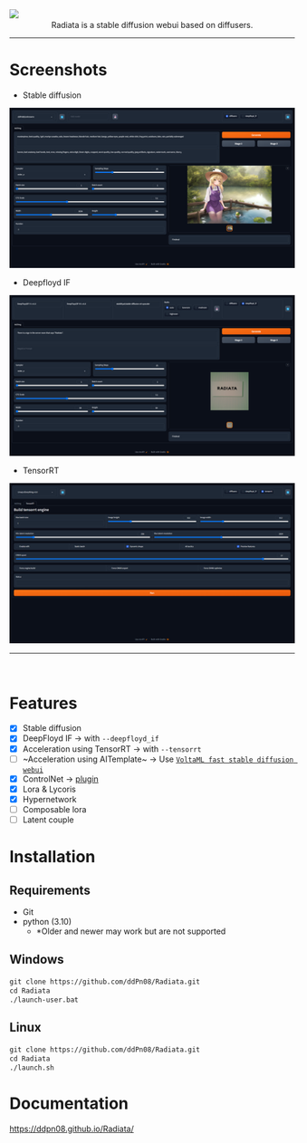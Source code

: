 <div><img src="./docs/images/readme-top.png" /></div>

<div align="center">Radiata is a stable diffusion webui based on diffusers.</div>

---

# Screenshots

- Stable diffusion

![](./docs/images/readme-screenshots-01.png)

- Deepfloyd IF

![](./docs/images/readme-screenshots-02.png)

- TensorRT

![](./docs/images/readme-screenshots-03.png)

---

<br />

# Features

- [x] Stable diffusion
- [x] DeepFloyd IF -> with `--deepfloyd_if`
- [x] Acceleration using TensorRT -> with `--tensorrt`
- [ ] ~Acceleration using AITemplate~ -> Use [`VoltaML fast stable diffusion webui`](https://github.com/VoltaML/voltaML-fast-stable-diffusion)
- [x] ControlNet -> [plugin](https://github.com/ddPn08/radiata-controlnet-plugin)
- [x] Lora & Lycoris
- [x] Hypernetwork
- [ ] Composable lora
- [ ] Latent couple

# Installation

## Requirements

- Git
- python (3.10)
  - \*Older and newer may work but are not supported

## Windows

```
git clone https://github.com/ddPn08/Radiata.git
cd Radiata
./launch-user.bat
```

## Linux

```
git clone https://github.com/ddPn08/Radiata.git
cd Radiata
./launch.sh
```

# Documentation

https://ddpn08.github.io/Radiata/
